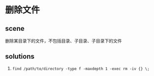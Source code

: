 # 删除文件

## scene
删除某目录下的文件，不包括目录、子目录、子目录下的文件

## solutions
1. `find /path/to/directory -type f -maxdepth 1 -exec rm -iv {} \;`
